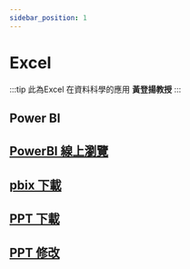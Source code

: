 ```yaml
---
sidebar_position: 1
---
```


Excel
===
:::tip
此為Excel 在資料科學的應用 **黃登揚教授**
:::
## Power BI

## [PowerBI 線上瀏覽](https://brid.gq/p)
## [pbix 下載](https://brid.gq/p-f)

## [PPT 下載](https://brid.gq/ex)

## [PPT 修改](https://brid.gq/finalppt)

